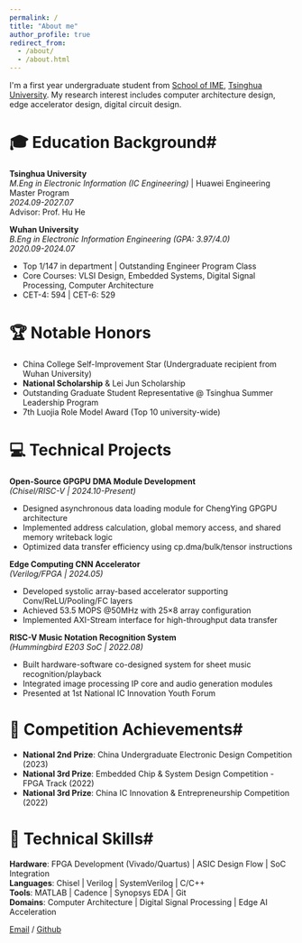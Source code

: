 ```yaml
---
permalink: /
title: "About me"
author_profile: true
redirect_from: 
  - /about/
  - /about.html
---
```


I'm a first year undergraduate student from [School of IME](https://www.ime.tsinghua.edu.cn/), [Tsinghua University](https://www.tsinghua.edu.cn/). My research interest includes computer architecture design, edge accelerator design, digital circuit design.

 # 🎓 Education Background#
 **Tsinghua University**  
*M.Eng in Electronic Information (IC Engineering)* | Huawei Engineering Master Program  
*2024.09-2027.07*  
Advisor: Prof. Hu He

 **Wuhan University**  
*B.Eng in Electronic Information Engineering (GPA: 3.97/4.0)*  
*2020.09-2024.07*  
- Top 1/147 in department | Outstanding Engineer Program Class  
- Core Courses: VLSI Design, Embedded Systems, Digital Signal Processing, Computer Architecture  
- CET-4: 594 | CET-6: 529

# 🏆 Notable Honors
- China College Self-Improvement Star (Undergraduate recipient from Wuhan University)  
- **National Scholarship** & Lei Jun Scholarship  
- Outstanding Graduate Student Representative @ Tsinghua Summer Leadership Program  
- 7th Luojia Role Model Award (Top 10 university-wide)

# 💻 Technical Projects
 **Open-Source GPGPU DMA Module Development**  
*(Chisel/RISC-V | 2024.10-Present)*  
- Designed asynchronous data loading module for ChengYing GPGPU architecture  
- Implemented address calculation, global memory access, and shared memory writeback logic  
- Optimized data transfer efficiency using cp.dma/bulk/tensor instructions

 **Edge Computing CNN Accelerator**  
*(Verilog/FPGA | 2024.05)*  
- Developed systolic array-based accelerator supporting Conv/ReLU/Pooling/FC layers  
- Achieved 53.5 MOPS @50MHz with 25×8 array configuration  
- Implemented AXI-Stream interface for high-throughput data transfer

 **RISC-V Music Notation Recognition System**  
*(Hummingbird E203 SoC | 2022.08)*  
- Built hardware-software co-designed system for sheet music recognition/playback  
- Integrated image processing IP core and audio generation modules  
- Presented at 1st National IC Innovation Youth Forum

# 🏅 Competition Achievements#
- **National 2nd Prize**: China Undergraduate Electronic Design Competition (2023)  
- **National 3rd Prize**: Embedded Chip & System Design Competition - FPGA Track (2022)  
- **National 3rd Prize**: China IC Innovation & Entrepreneurship Competition (2022)

# 🔧 Technical Skills#
**Hardware**: FPGA Development (Vivado/Quartus) | ASIC Design Flow | SoC Integration  
**Languages**: Chisel | Verilog | SystemVerilog | C/C++  
**Tools**: MATLAB | Cadence | Synopsys EDA | Git  
**Domains**: Computer Architecture | Digital Signal Processing | Edge AI Acceleration

[Email](mailto:songxy24@mailstsinghua.edu.cn) / [Github](https://github.com/Futuresxy)
